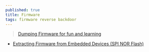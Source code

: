 ```yaml
---
published: true
title: Firmware
tags: firmware reverse backdoor
---
```

>  [Dumping Firmware for fun and learning](https://news.ycombinator.com/item?id=39066741)

- [Extracting Firmware from Embedded Devices (SPI NOR Flash)](https://www.youtube.com/watch?v=nruUuDalNR0&list=PLh9akXp2EH2CA86e8_HmLt4Di-x3zh9qE)